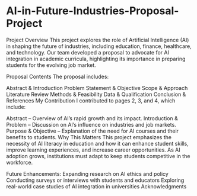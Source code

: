 # AI-in-Future-Industries-Proposal-Project


Project Overview
This project explores the role of Artificial Intelligence (AI) in shaping the future of industries, including education, finance, healthcare, and technology. Our team developed a proposal to advocate for AI integration in academic curricula, highlighting its importance in preparing students for the evolving job market.

Proposal Contents
The proposal includes:

Abstract & Introduction
Problem Statement & Objective
Scope & Approach
Literature Review
Methods & Feasibility
Data & Qualification
Conclusion & References
My Contribution
I contributed to pages 2, 3, and 4, which include:

Abstract – Overview of AI’s rapid growth and its impact.
Introduction & Problem – Discussion on AI’s influence on industries and job markets.
Purpose & Objective – Explanation of the need for AI courses and their benefits to students.
Why This Matters
This project emphasizes the necessity of AI literacy in education and how it can enhance student skills, improve learning experiences, and increase career opportunities. As AI adoption grows, institutions must adapt to keep students competitive in the workforce.

Future Enhancements:
Expanding research on AI ethics and policy
Conducting surveys or interviews with students and educators
Exploring real-world case studies of AI integration in universities
Acknowledgments
